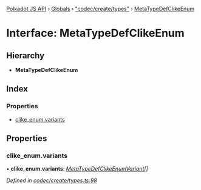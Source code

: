 [Polkadot JS API](../README.md) › [Globals](../globals.md) › ["codec/create/types"](../modules/_codec_create_types_.md) › [MetaTypeDefClikeEnum](_codec_create_types_.metatypedefclikeenum.md)

# Interface: MetaTypeDefClikeEnum

## Hierarchy

* **MetaTypeDefClikeEnum**

## Index

### Properties

* [clike_enum.variants](_codec_create_types_.metatypedefclikeenum.md#clike_enum.variants)

## Properties

###  clike_enum.variants

• **clike_enum.variants**: *[MetaTypeDefClikeEnumVariant](_codec_create_types_.metatypedefclikeenumvariant.md)[]*

*Defined in [codec/create/types.ts:98](https://github.com/polkadot-js/api/blob/aed4b3ee6a/packages/types/src/codec/create/types.ts#L98)*
